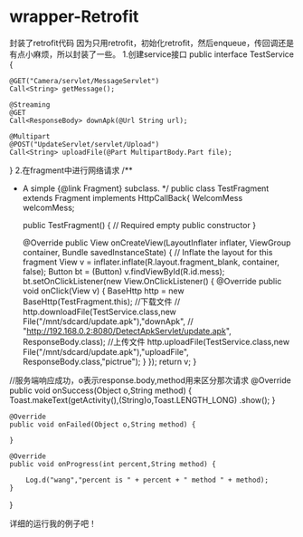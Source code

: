# wrapper-Retrofit
封装了retrofit代码
因为只用retrofit，初始化retrofit，然后enqueue，传回调还是有点小麻烦，所以封装了一些。
1.创建service接口
public interface TestService {

    @GET("Camera/servlet/MessageServlet")
    Call<String> getMessage();

    @Streaming
    @GET
    Call<ResponseBody> downApk(@Url String url);

    @Multipart
    @POST("UpdateServlet/servlet/Upload")
    Call<String> uploadFile(@Part MultipartBody.Part file);
}
2.在fragment中进行网络请求
/**
 * A simple {@link Fragment} subclass.
 */
public class TestFragment extends Fragment implements HttpCallBack{
    WelcomMess welcomMess;

    public TestFragment() {
        // Required empty public constructor
    }


    @Override
    public View onCreateView(LayoutInflater inflater, ViewGroup container,
                             Bundle savedInstanceState) {
        // Inflate the layout for this fragment
        View v = inflater.inflate(R.layout.fragment_blank, container, false);
        Button bt = (Button) v.findViewById(R.id.mess);
        bt.setOnClickListener(new View.OnClickListener() {
            @Override
            public void onClick(View v) {
                BaseHttp http = new BaseHttp(TestFragment.this);
//下载文件
//                http.downloadFile(TestService.class,new File("/mnt/sdcard/update.apk"),"downApk",
//                        "http://192.168.0.2:8080/DetectApkServlet/update.apk", ResponseBody.class);
//上传文件
                http.uploadFile(TestService.class,new File("/mnt/sdcard/update.apk"),"uploadFile",
                        ResponseBody.class,"pictrue");
            }
        });
        return v;
    }

//服务端响应成功，o表示response.body,method用来区分那次请求
    @Override
    public void onSuccess(Object o,String method) {
        Toast.makeText(getActivity(),(String)o,Toast.LENGTH_LONG)
                .show();
    }

    @Override
    public void onFailed(Object o,String method) {

    }

    @Override
    public void onProgress(int percent,String method) {

        Log.d("wang","percent is " + percent + " method " + method);
    }
}

详细的运行我的例子吧！

